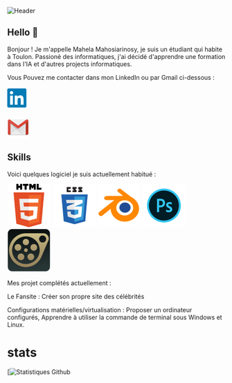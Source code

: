 ![Header](https://png.pngtree.com/thumb_back/fh260/background/20210906/pngtree-ai-artificial-intelligence-starry-sky-portrait-blue-technology-banner-image_804237.jpg)

## Hello 👋
Bonjour ! Je m'appelle Mahela Mahosiarinosy, je suis un étudiant qui habite à Toulon. Passioné des informatiques, j'ai décidé d'apprendre une formation dans l'IA et d'autres projects informatiques.

Vous Pouvez me contacter dans mon LinkedIn ou par Gmail ci-dessous :

[![LinkediIn](https://github.com/MahelaMaho83/MahelaMaho83/blob/main/linkedIn.png)](https://www.linkedin.com/in/mahela-maho-8a2b7124b/) 

[![Gmail](https://github.com/MahelaMaho83/MahelaMaho83/blob/main/gmail.png)](https://mail.google.com/mail/u/0/?fs=1&tf=cm&source=mailto&to=mahela.mahosiarinosy@laplateforme.io)


## Skills

Voici quelques logiciel je suis actuellement habitué :

![HTML5](https://github.com/MahelaMaho83/MahelaMaho83/blob/main/html.png)
![CSS](https://github.com/MahelaMaho83/MahelaMaho83/blob/main/css.png)
![Blender](https://github.com/MahelaMaho83/MahelaMaho83/blob/main/blender.png)
![Photoshop](https://github.com/MahelaMaho83/MahelaMaho83/blob/main/photoshop.png)
![SFM](https://github.com/MahelaMaho83/MahelaMaho83/blob/main/sfm%20logo.png)

Mes projet complétés actuellement :

Le Fansite : Créer son propre site des célébrités

Configurations matérielles/virtualisation : Proposer un ordinateur configurés, Apprendre à utiliser la commande de terminal sous Windows et Linux.


# stats

[![Statistiques Github](https://github-readme-stats.vercel.app/api?username=mahelamaho83&show_icons=true&theme=radical)


<!--
**MahelaMaho83/MahelaMaho83** is a ✨ _special_ ✨ repository because its `README.md` (this file) appears on your GitHub profile.

Here are some ideas to get you started:

- 🔭 I’m currently working on ...
- 🌱 I’m currently learning ...
- 👯 I’m looking to collaborate on ...
- 🤔 I’m looking for help with ...
- 💬 Ask me about ...
- 📫 How to reach me: ...
- 😄 Pronouns: ...
- ⚡ Fun fact: ...
-->
